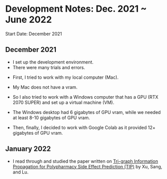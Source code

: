 # Development Notes: Dec. 2021 ~ June 2022

Start Date: December 2021

## December 2021
* I set up the development environment.
* There were many trials and errors. 
 + First, I tried to work with my local computer (Mac). 
  - My Mac does not have a vram. 
 + So I also tried to work with a Windows computer that has a GPU (RTX 2070 SUPER) and set up a virtual machine (VM). 
  - The Windows desktop had 6 gigabytes of GPU vram, while we needed at least 8-10 gigabytes of GPU vram. 
 + Then, finally, I decided to work with Google Colab as it provided 12+ gigabytes of GPU vram.


## January 2022
* I read through and studied the paper written on [Tri-graph Information Propagation for Polypharmacy Side Effect Prediction (TIP)](https://grlearning.github.io/papers/94.pdf) by Xu, Sang, and Lu. 
